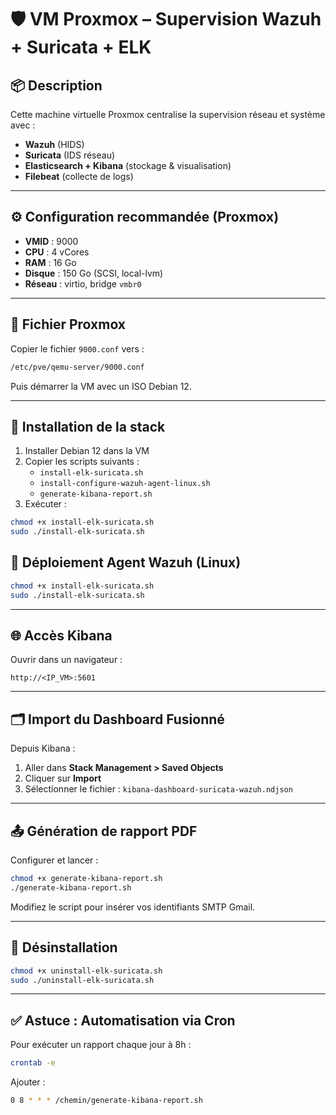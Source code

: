# 🛡️ VM Proxmox – Supervision Wazuh + Suricata + ELK

## 📦 Description

Cette machine virtuelle Proxmox centralise la supervision réseau et système avec :
- **Wazuh** (HIDS)
- **Suricata** (IDS réseau)
- **Elasticsearch + Kibana** (stockage & visualisation)
- **Filebeat** (collecte de logs)

---

## ⚙️ Configuration recommandée (Proxmox)

- **VMID** : 9000
- **CPU** : 4 vCores
- **RAM** : 16 Go
- **Disque** : 150 Go (SCSI, local-lvm)
- **Réseau** : virtio, bridge `vmbr0`

---

## 📁 Fichier Proxmox

Copier le fichier `9000.conf` vers :

```bash
/etc/pve/qemu-server/9000.conf
```

Puis démarrer la VM avec un ISO Debian 12.

---

## 🧰 Installation de la stack

1. Installer Debian 12 dans la VM
2. Copier les scripts suivants :
   - `install-elk-suricata.sh`
   - `install-configure-wazuh-agent-linux.sh`
   - `generate-kibana-report.sh`
3. Exécuter :

```bash
chmod +x install-elk-suricata.sh
sudo ./install-elk-suricata.sh
```

## 🧰 Déploiement Agent Wazuh (Linux)


```bash
chmod +x install-elk-suricata.sh
sudo ./install-elk-suricata.sh
```

---

## 🌐 Accès Kibana

Ouvrir dans un navigateur :

```
http://<IP_VM>:5601
```

---

## 🗂️ Import du Dashboard Fusionné

Depuis Kibana :
1. Aller dans **Stack Management > Saved Objects**
2. Cliquer sur **Import**
3. Sélectionner le fichier : `kibana-dashboard-suricata-wazuh.ndjson`

---

## 📤 Génération de rapport PDF

Configurer et lancer :

```bash
chmod +x generate-kibana-report.sh
./generate-kibana-report.sh
```

Modifiez le script pour insérer vos identifiants SMTP Gmail.

---

## 🧹 Désinstallation

```bash
chmod +x uninstall-elk-suricata.sh
sudo ./uninstall-elk-suricata.sh
```

---

## ✅ Astuce : Automatisation via Cron

Pour exécuter un rapport chaque jour à 8h :

```bash
crontab -e
```

Ajouter :

```bash
0 8 * * * /chemin/generate-kibana-report.sh
```
